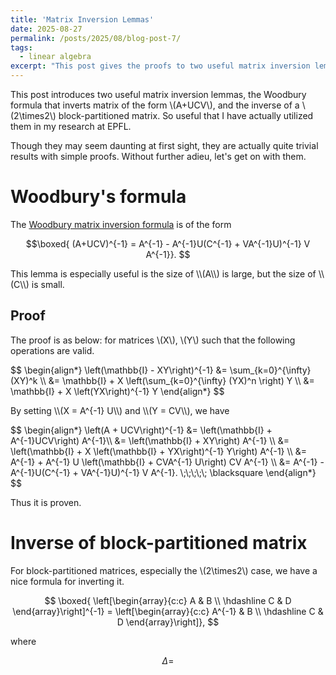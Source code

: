 ```yaml
---
title: 'Matrix Inversion Lemmas'
date: 2025-08-27
permalink: /posts/2025/08/blog-post-7/
tags:
  - linear algebra
excerpt: "This post gives the proofs to two useful matrix inversion lemmas, the Woodbury formula that inverts matrix of the form \\(A+UCV\\), and the inverse of a \\(2\times2\\) block-partitioned matrix."
---
```


This post introduces two useful matrix inversion lemmas, the Woodbury formula that inverts matrix of the form \\(A+UCV\\), and the inverse of a \\(2\times2\\) block-partitioned matrix. So useful that I have actually utilized them in my research at EPFL.

Though they may seem daunting at first sight, they are actually quite trivial results with simple proofs. Without further adieu, let's get on with them. 

# Woodbury's formula
The [Woodbury matrix inversion formula](https://en.wikipedia.org/wiki/Woodbury_matrix_identity#Direct_proof) is of the form
<p>

$$\boxed{
(A+UCV)^{-1} = A^{-1} - A^{-1}U(C^{-1} + VA^{-1}U)^{-1} V A^{-1}}.
$$
</p>
This lemma is especially useful is the size of \\(A\\) is large, but the size of \\(C\\) is small.

## Proof
The proof is as below: for matrices \\(X\\), \\(Y\\) such that the following operations are valid.
<p>
$$
\begin{align*}
    \left(\mathbb{I} - XY\right)^{-1} &= \sum_{k=0}^{\infty} (XY)^k \\
    &= \mathbb{I} + X \left(\sum_{k=0}^{\infty} (YX)^n \right) Y \\
    &= \mathbb{I} + X \left(YX\right)^{-1} Y
\end{align*}
$$
</p>
By setting \\(X = A^{-1} U\\) and \\(Y = CV\\), we have
<p>
$$
\begin{align*}
    \left(A + UCV\right)^{-1} &= \left(\mathbb{I} + A^{-1}UCV\right) A^{-1}\\
    &= \left(\mathbb{I} + XY\right) A^{-1} \\
    &= \left(\mathbb{I} + X \left(\mathbb{I} + YX\right)^{-1} Y\right) A^{-1} \\
    &= A^{-1} + A^{-1} U \left(\mathbb{I} + CVA^{-1} U\right) CV A^{-1} \\
    &= A^{-1} - A^{-1}U(C^{-1} + VA^{-1}U)^{-1} V A^{-1}. \;\;\;\;\; \blacksquare
\end{align*}
$$
</p>
Thus it is proven.


# Inverse of block-partitioned matrix
For block-partitioned matrices, especially the \\(2\times2\\) case, we have a nice formula for inverting it.
<p>

$$ \boxed{
\left[\begin{array}{c:c}
A & B \\ \hdashline
C & D
\end{array}\right]^{-1} = \left[\begin{array}{c:c}
A^{-1} & B \\ \hdashline
C & D
\end{array}\right]},
$$
</p>
where
<p>

$$
\Delta = 
$$
</p>